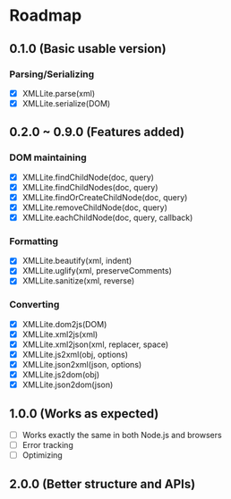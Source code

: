 Roadmap
=======

## 0.1.0 (Basic usable version)

### Parsing/Serializing

- [x] XMLLite.parse(xml)
- [x] XMLLite.serialize(DOM)

## 0.2.0 ~ 0.9.0 (Features added)

### DOM maintaining

- [x] XMLLite.findChildNode(doc, query)
- [x] XMLLite.findChildNodes(doc, query)
- [x] XMLLite.findOrCreateChildNode(doc, query)
- [x] XMLLite.removeChildNode(doc, query)
- [x] XMLLite.eachChildNode(doc, query, callback)

### Formatting

- [x] XMLLite.beautify(xml, indent)
- [x] XMLLite.uglify(xml, preserveComments)
- [x] XMLLite.sanitize(xml, reverse)

### Converting

- [x] XMLLite.dom2js(DOM)
- [x] XMLLite.xml2js(xml)
- [x] XMLLite.xml2json(xml, replacer, space)
- [x] XMLLite.js2xml(obj, options)
- [x] XMLLite.json2xml(json, options)
- [x] XMLLite.js2dom(obj)
- [x] XMLLite.json2dom(json)

## 1.0.0 (Works as expected)

- [ ] Works exactly the same in both Node.js and browsers
- [ ] Error tracking
- [ ] Optimizing

## 2.0.0 (Better structure and APIs)
